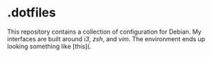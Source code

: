 .dotfiles
=========
This repository contains a collection of configuration for Debian. My interfaces are built around *i3*, *zsh*, and *vim*. The environment ends up looking something like [this](.
